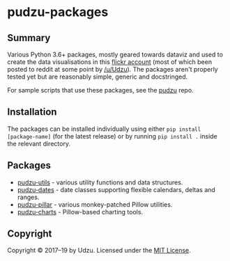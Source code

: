 # pudzu-packages

## Summary

Various Python 3.6+ packages, mostly geared towards dataviz and used to create the data visualisations in this [flickr account](https://www.flickr.com/photos/zarfo/albums) (most of which been posted to reddit at some point by [/u/Udzu](https://www.reddit.com/user/Udzu/)). The packages aren't properly tested yet but are reasonably simple, generic and docstringed.

For sample scripts that use these packages, see the [pudzu](https://github.com/Udzu/pudzu) repo.

## Installation

The packages can be installed individually using either `pip install [package-name]` (for the latest release) or by running `pip install .` inside the relevant directory.

## Packages

- [pudzu-utils](pudzu-utils) - various utility functions and data structures.
- [pudzu-dates](pudzu-dates) - date classes supporting flexible calendars, deltas and ranges.
- [pudzu-pillar](pudzu-pillar) - various monkey-patched Pillow utilities.
- [pudzu-charts](pudzu-charts) - Pillow-based charting tools.

## Copyright

Copyright © 2017–19 by Udzu. Licensed under the [MIT License](LICENSE).
